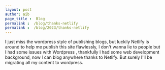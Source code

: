 ```yaml
---
layout: post
author: aib
page_title :  Blog
permalink :  /blog/thanks-netlify
permalink :  /blog/2023/thanks-netlify
---
```


I just miss the wordpress style of publishing blogs, but luckily Netlify is around to help me publish this site flawlessly, I don't wanna lie to people but I had some issues with Wordpress , thankfully I had some web development background, now I can blog anywhere thanks to Netlify.  But surely I'll be migrating all my content to wordpress.

